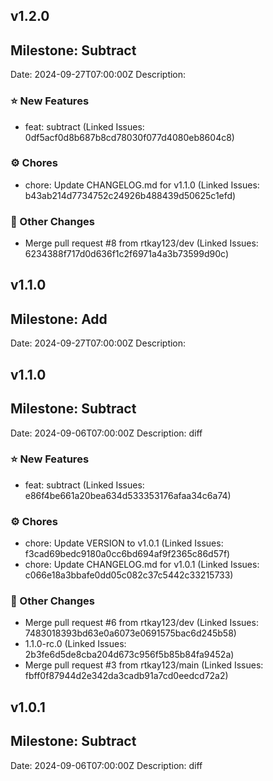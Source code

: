 

## v1.2.0

## Milestone: Subtract
Date: 2024-09-27T07:00:00Z
Description: 

### ⭐️ New Features

- feat: subtract (Linked Issues: 0df5acf0d8b687b8cd78030f077d4080eb8604c8)

### ⚙️ Chores

- chore: Update CHANGELOG.md for v1.1.0 (Linked Issues: b43ab214d7734752c24926b488439d50625c1efd)

### 📝 Other Changes

- Merge pull request #8 from rtkay123/dev (Linked Issues: 6234388f717d0d636f1c2f6971a4a3b73599d90c)

## v1.1.0

## Milestone: Add
Date: 2024-09-27T07:00:00Z
Description: 

## v1.1.0

## Milestone: Subtract
Date: 2024-09-06T07:00:00Z
Description: diff

### ⭐️ New Features

- feat: subtract (Linked Issues: e86f4be661a20bea634d533353176afaa34c6a74)

### ⚙️ Chores

- chore: Update VERSION to v1.0.1 (Linked Issues: f3cad69bedc9180a0cc6bd694af9f2365c86d57f)
- chore: Update CHANGELOG.md for v1.0.1 (Linked Issues: c066e18a3bbafe0dd05c082c37c5442c33215733)

### 📝 Other Changes

- Merge pull request #6 from rtkay123/dev (Linked Issues: 7483018393bd63e0a6073e0691575bac6d245b58)
- 1.1.0-rc.0 (Linked Issues: 2b3fe6d5de8cba204d673c956f5b85b84fa9452a)
- Merge pull request #3 from rtkay123/main (Linked Issues: fbff0f87944d2e342da3cadb91a7cd0eedcd72a2)

## v1.0.1

## Milestone: Subtract
Date: 2024-09-06T07:00:00Z
Description: diff
